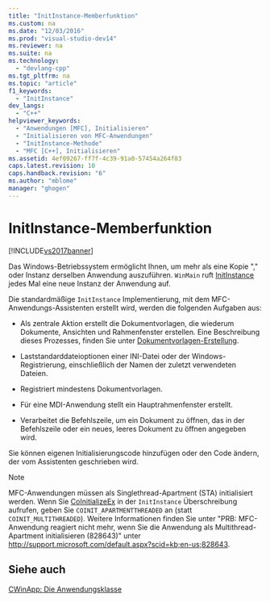 ```yaml
---
title: "InitInstance-Memberfunktion"
ms.custom: na
ms.date: "12/03/2016"
ms.prod: "visual-studio-dev14"
ms.reviewer: na
ms.suite: na
ms.technology: 
  - "devlang-cpp"
ms.tgt_pltfrm: na
ms.topic: "article"
f1_keywords: 
  - "InitInstance"
dev_langs: 
  - "C++"
helpviewer_keywords: 
  - "Anwendungen [MFC], Initialisieren"
  - "Initialisieren von MFC-Anwendungen"
  - "InitInstance-Methode"
  - "MFC [C++], Initialisieren"
ms.assetid: 4ef09267-ff7f-4c39-91a0-57454a264f83
caps.latest.revision: 10
caps.handback.revision: "6"
ms.author: "mblome"
manager: "ghogen"
---
```

# InitInstance-Memberfunktion
[!INCLUDE[vs2017banner](../assembler/inline/includes/vs2017banner.md)]

Das Windows\-Betriebssystem ermöglicht Ihnen, um mehr als eine Kopie "," oder Instanz derselben Anwendung auszuführen.  `WinMain` ruft [InitInstance](../Topic/CWinApp::InitInstance.md) jedes Mal eine neue Instanz der Anwendung auf.  
  
 Die standardmäßige `InitInstance` Implementierung, mit dem MFC\-Anwendungs\-Assistenten erstellt wird, werden die folgenden Aufgaben aus:  
  
-   Als zentrale Aktion erstellt die Dokumentvorlagen, die wiederum Dokumente, Ansichten und Rahmenfenster erstellen.  Eine Beschreibung dieses Prozesses, finden Sie unter [Dokumentvorlagen\-Erstellung](../mfc/document-template-creation.md).  
  
-   Laststandarddateioptionen einer INI\-Datei oder der Windows\-Registrierung, einschließlich der Namen der zuletzt verwendeten Dateien.  
  
-   Registriert mindestens Dokumentvorlagen.  
  
-   Für eine MDI\-Anwendung stellt ein Hauptrahmenfenster erstellt.  
  
-   Verarbeitet die Befehlszeile, um ein Dokument zu öffnen, das in der Befehlszeile oder ein neues, leeres Dokument zu öffnen angegeben wird.  
  
 Sie können eigenen Initialisierungscode hinzufügen oder den Code ändern, der vom Assistenten geschrieben wird.  
  
> [!NOTE]
>  MFC\-Anwendungen müssen als Singlethread\-Apartment \(STA\) initialisiert werden.  Wenn Sie [CoInitializeEx](http://msdn.microsoft.com/library/windows/desktop/ms695279) in der `InitInstance` Überschreibung aufrufen, geben Sie `COINIT_APARTMENTTHREADED` an \(statt `COINIT_MULTITHREADED`\).  Weitere Informationen finden Sie unter "PRB: MFC\-Anwendung reagiert nicht mehr, wenn Sie die Anwendung als Multithread\-Apartment initialisieren \(828643\)" unter [http:\/\/support.microsoft.com\/default.aspx?scid\=kb;en\-us;828643](http://support.microsoft.com/default.aspx?scid=kb;en-us;828643).  
  
## Siehe auch  
 [CWinApp: Die Anwendungsklasse](../mfc/cwinapp-the-application-class.md)
